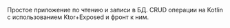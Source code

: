Простое приложение по чтению и записи в БД.
СRUD операции на Kotlin с использованием Ktor+Exposed и фронт к ним. 
